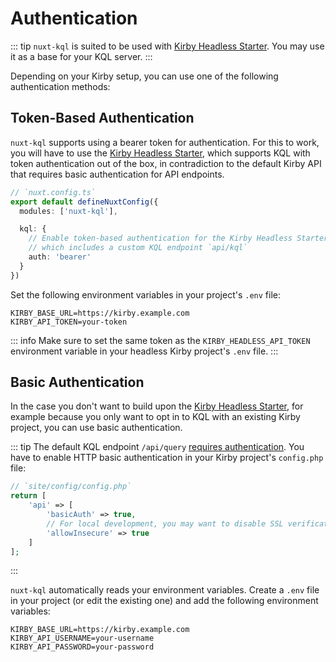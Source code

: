 # Authentication

::: tip
`nuxt-kql` is suited to be used with [Kirby Headless Starter](/guide/what-is-nuxt-kql#kirby-headless-starter). You may use it as a base for your KQL server.
:::

Depending on your Kirby setup, you can use one of the following authentication methods:

## Token-Based Authentication

`nuxt-kql` supports using a bearer token for authentication. For this to work, you will have to use the [Kirby Headless Starter](https://github.com/johannschopplich/kirby-headless-starter), which supports KQL with token authentication out of the box, in contradiction to the default Kirby API that requires basic authentication for API endpoints.

```ts
// `nuxt.config.ts`
export default defineNuxtConfig({
  modules: ['nuxt-kql'],

  kql: {
    // Enable token-based authentication for the Kirby Headless Starter,
    // which includes a custom KQL endpoint `api/kql`
    auth: 'bearer'
  }
})
```

Set the following environment variables in your project's `.env` file:

```
KIRBY_BASE_URL=https://kirby.example.com
KIRBY_API_TOKEN=your-token
```

::: info
Make sure to set the same token as the `KIRBY_HEADLESS_API_TOKEN` environment variable in your headless Kirby project's `.env` file.
:::

## Basic Authentication

In the case you don't want to build upon the [Kirby Headless Starter](https://github.com/johannschopplich/kirby-headless-starter), for example because you only want to opt in to KQL with an existing Kirby project, you can use basic authentication.

::: tip
The default KQL endpoint `/api/query` [requires authentication](https://getkirby.com/docs/guide/api/authentication). You have to enable HTTP basic authentication in your Kirby project's `config.php` file:

```php
// `site/config/config.php`
return [
    'api' => [
        'basicAuth' => true,
        // For local development, you may want to disable SSL verification
        'allowInsecure' => true
    ]
];
```
:::

`nuxt-kql` automatically reads your environment variables. Create a `.env` file in your project (or edit the existing one) and add the following environment variables:

```
KIRBY_BASE_URL=https://kirby.example.com
KIRBY_API_USERNAME=your-username
KIRBY_API_PASSWORD=your-password
```
